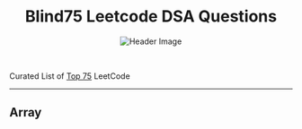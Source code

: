 <h1 align="center">Blind75 Leetcode DSA Questions</h1>

<p align="center">
  <img src="https://github.com/KhushiBhadange/Blind75-DSA-Questions/blob/main/Images/1_3N6z7wCvSkDRv_Kr1ZIk4A%402x.jpg"   alt="Header Image">
</p>

<br>

Curated List of [Top 75](https://gist.github.com/krishnadey30/88c4e2f601e96597974c00185e479532) LeetCode 

<hr/>

## Array



